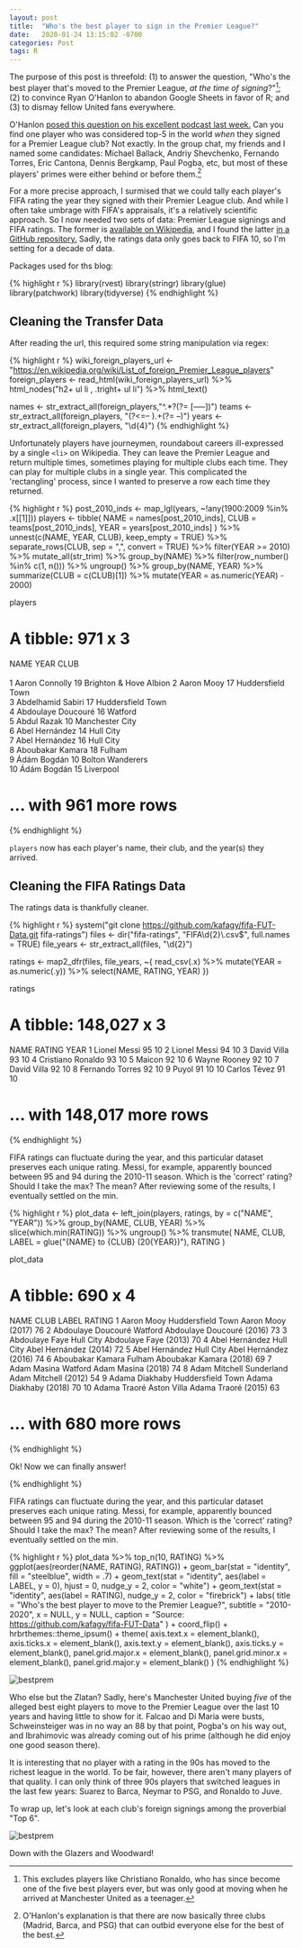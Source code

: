 ```yaml
---
layout: post
title:  "Who's the best player to sign in the Premier League?"
date:   2020-01-24 13:15:02 -0700
categories: Post
tags: R
---
```


The purpose of this post is threefold: (1) to answer the question, "Who's the best player that's moved to the Premier League, 
*at the time of signing*?"[^1]; (2) to convince Ryan O'Hanlon to abandon Google Sheets in favor of R; and (3) to dismay fellow United fans
everywhere.

[^1]: This excludes players like Christiano Ronaldo, who has since become one of the five best players ever, but was only good at moving when 
he arrived at Manchester United as a teenager.

<!--more-->

O'Hanlon [posed this question on his excellent podcast last week.](https://nograssintheclouds.substack.com/p/episode-16-does-the-premier-league) 
Can you find one player who was considered top-5 in the world *when* they signed for a Premier League club? Not exactly. In the group chat, 
my friends and I named some candidates: Michael Ballack, Andriy Shevchenko, Fernando Torres, Eric Cantona, Dennis Bergkamp, Paul Pogba, etc, 
but most of these players' primes were either behind or before them.[^2] 

[^2]: O'Hanlon's explanation is that there are now basically three clubs (Madrid, Barca, and PSG) that can outbid everyone else for the best of the best.

For a more precise approach, I surmised that we could tally each player's FIFA rating the year they signed with their Premier League club. And 
while I often take umbrage with FIFA's appraisals, it's a relatively scientific approach. So I now needed two sets of data: Premier League 
signings and FIFA ratings. The former is [available on Wikipedia](https://en.wikipedia.org/wiki/List_of_foreign_Premier_League_players), and 
I found the latter [in a GitHub repository.](https://github.com/kafagy/fifa-FUT-Data) Sadly, the ratings data only goes back to FIFA 10, so 
I'm setting for a decade of data.

Packages used for ths blog:

{% highlight r %}
library(rvest)
library(stringr)
library(glue)
library(patchwork)
library(tidyverse)
{% endhighlight %}

## Cleaning the Transfer Data

After reading the url, this required some string manipulation via regex:

{% highlight r %}
wiki_foreign_players_url <- "https://en.wikipedia.org/wiki/List_of_foreign_Premier_League_players"
foreign_players <- read_html(wiki_foreign_players_url) %>% 
  html_nodes("h2+ ul li , .tright+ ul li") %>% 
  html_text()

names <- str_extract_all(foreign_players,"^.*?(?= [–—])")
teams <- str_extract_all(foreign_players, "(?<=– ).+(?= –)")
years <- str_extract_all(foreign_players, "\\d{4}") 
{% endhighlight %}

Unfortunately players have journeymen, roundabout careers ill-expressed by a single `<li>` on Wikipedia. They can leave the Premier League and return multiple times, sometimes playing for multiple clubs each time. They can play for multiple clubs in a single year. This complicated the 
'rectangling' process, since I wanted to preserve a row each time they returned. 

{% highlight r %}
post_2010_inds <- map_lgl(years, ~!any(1900:2009 %in% .x[[1]]))
players <- tibble(
  NAME = names[post_2010_inds],
  CLUB = teams[post_2010_inds],
  YEAR = years[post_2010_inds]
) %>% 
  unnest(c(NAME, YEAR, CLUB), keep_empty = TRUE) %>% 
  separate_rows(CLUB, sep = ",", convert = TRUE) %>% 
  filter(YEAR >= 2010) %>% 
  mutate_all(str_trim) %>% 
  group_by(NAME) %>%
  filter(row_number() %in% c(1, n())) %>% 
  ungroup() %>% 
  group_by(NAME, YEAR) %>% 
  summarize(CLUB = c(CLUB)[1]) %>% 
  mutate(YEAR = as.numeric(YEAR) - 2000) 

players
# A tibble: 971 x 3
   NAME                YEAR CLUB                  
   <chr>              <dbl> <chr>                 
 1 Aaron Connolly        19 Brighton & Hove Albion
 2 Aaron Mooy            17 Huddersfield Town     
 3 Abdelhamid Sabiri     17 Huddersfield Town     
 4 Abdoulaye Doucouré    16 Watford               
 5 Abdul Razak           10 Manchester City       
 6 Abel Hernández        14 Hull City             
 7 Abel Hernández        16 Hull City             
 8 Aboubakar Kamara      18 Fulham                
 9 Ádám Bogdán           10 Bolton Wanderers      
10 Ádám Bogdán           15 Liverpool             
# … with 961 more rows
{% endhighlight %}

`players` now has each player's name, their club, and the year(s) they arrived.

## Cleaning the FIFA Ratings Data

The ratings data is thankfully cleaner. 



{% highlight r %}
system("git clone https://github.com/kafagy/fifa-FUT-Data.git fifa-ratings")
files <- dir("fifa-ratings", "FIFA\\d{2}\\.csv$", full.names = TRUE)
file_years <- str_extract_all(files, "\\d{2}")

ratings <- map2_dfr(files, file_years, ~{
  read_csv(.x) %>% 
    mutate(YEAR = as.numeric(.y)) %>% 
    select(NAME, RATING, YEAR)
  })

ratings
# A tibble: 148,027 x 3
   NAME              RATING  YEAR
   <chr>              <dbl> <dbl>
 1 Lionel Messi          95    10
 2 Lionel Messi          94    10
 3 David Villa           93    10
 4 Cristiano Ronaldo     93    10
 5 Maicon                92    10
 6 Wayne Rooney          92    10
 7 David Villa           92    10
 8 Fernando Torres       92    10
 9 Puyol                 91    10
10 Carlos Tévez          91    10
# … with 148,017 more rows
{% endhighlight %}

FIFA ratings can fluctuate during the year, and this particular dataset preserves each unique rating. Messi, for example, apparently
bounced between 95 and 94 during the 2010-11 season. Which is the 'correct' rating? Should I take the max? The mean? After reviewing some of
the results, I eventually settled on the min. 

{% highlight r %}
plot_data <- left_join(players, ratings, by = c("NAME", "YEAR")) %>% 
  group_by(NAME, CLUB, YEAR) %>% 
  slice(which.min(RATING)) %>% 
  ungroup() %>% 
  transmute(
    NAME,
    CLUB,
    LABEL = glue("{NAME} to {CLUB} (20{YEAR})"),
    RATING
    )

plot_data
# A tibble: 690 x 4
   NAME               CLUB              LABEL                     RATING
   <chr>              <chr>             <glue>                     <dbl>
 1 Aaron Mooy         Huddersfield Town Aaron Mooy (2017)             76
 2 Abdoulaye Doucouré Watford           Abdoulaye Doucouré (2016)     73
 3 Abdoulaye Faye     Hull City         Abdoulaye Faye (2013)         70
 4 Abel Hernández     Hull City         Abel Hernández (2014)         72
 5 Abel Hernández     Hull City         Abel Hernández (2016)         74
 6 Aboubakar Kamara   Fulham            Aboubakar Kamara (2018)       69
 7 Adam Masina        Watford           Adam Masina (2018)            74
 8 Adam Mitchell      Sunderland        Adam Mitchell (2012)          54
 9 Adama Diakhaby     Huddersfield Town Adama Diakhaby (2018)         70
10 Adama Traoré       Aston Villa       Adama Traoré (2015)           63
# … with 680 more rows
{% endhighlight %}

Ok! Now we can finally answer! 

{% endhighlight %}

FIFA ratings can fluctuate during the year, and this particular dataset preserves each unique rating. Messi, for example, apparently
bounced between 95 and 94 during the 2010-11 season. Which is the 'correct' rating? Should I take the max? The mean? After reviewing some of
the results, I eventually settled on the min. 

{% highlight r %}
plot_data %>% 
  top_n(10, RATING) %>% 
  ggplot(aes(reorder(NAME, RATING), RATING)) +
  geom_bar(stat = "identity", fill = "steelblue", width = .7) +
  geom_text(stat = "identity", aes(label = LABEL, y = 0), hjust = 0, nudge_y = 2, color = "white") +
  geom_text(stat = "identity", aes(label = RATING), nudge_y = 2, color = "firebrick") +
  labs(
    title = "Who's the best player to move to the Premier League?",
    subtitle = "2010-2020",
    x = NULL,
    y = NULL,
    caption = "Source: https://github.com/kafagy/fifa-FUT-Data"
  ) +
  coord_flip() +
  hrbrthemes::theme_ipsum() +
  theme(
    axis.text.x = element_blank(),
    axis.ticks.x = element_blank(),
    axis.text.y = element_blank(),
    axis.ticks.y = element_blank(),
    panel.grid.major.x = element_blank(),
    panel.grid.minor.x = element_blank(),
    panel.grid.major.y = element_blank()
  ) 
{% endhighlight %}

<img src="/img/blog/best-premier-league.png" alt="bestprem" align="center"/> 

Who else but the Zlatan? Sadly, here's Manchester United buying *five* of the alleged best eight players to move to the Premier League over the last 10 years and having little to show for it. Falcao and Di Maria were busts, Schweinsteiger was in no way an 88 by that point, Pogba's on his way out, and Ibrahimovic was already coming out of his prime (although he did enjoy one good season there).

It is interesting that no player with a rating in the 90s has moved to the richest league in the world. To be fair, however, there aren't many players of that quality. I can only think of three 90s players that switched leagues in the last few years: Suarez to Barca, Neymar to PSG, and Ronaldo to Juve.

To wrap up, let's look at each club's foreign signings among the proverbial "Top 6".

<img src="/img/blog/best-by-club.png" alt="bestprem" align="center"/> 

Down with the Glazers and Woodward!





